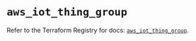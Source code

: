 # `aws_iot_thing_group`

Refer to the Terraform Registry for docs: [`aws_iot_thing_group`](https://registry.terraform.io/providers/hashicorp/aws/6.14.0/docs/resources/iot_thing_group).
